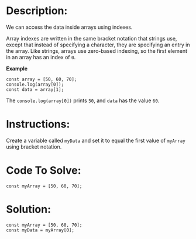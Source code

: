 # Description:

We can access the data inside arrays using indexes.

Array indexes are written in the same bracket notation that strings use, except that instead of specifying a character, they are specifying an entry in the array. Like strings, arrays use zero-based indexing, so the first element in an array has an index of `0`.


**Example**

```Js
const array = [50, 60, 70];
console.log(array[0]);
const data = array[1];
```

The `console.log(array[0])` prints `50`, and `data` has the value `60`.

# Instructions:

Create a variable called `myData` and set it to equal the first value of `myArray` using bracket notation.

# Code To Solve:

```Js
const myArray = [50, 60, 70];
```

# Solution:

```Js
const myArray = [50, 60, 70];
const myData = myArray[0];
```
